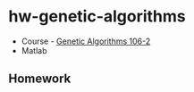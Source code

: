# hw-genetic-algorithms

* Course - [Genetic Algorithms 106-2](http://class-qry.acad.ncku.edu.tw/syllabus/online_display.php?syear=0106&sem=2&co_no=P76C100&class_code=)
* Matlab

## Homework ##
